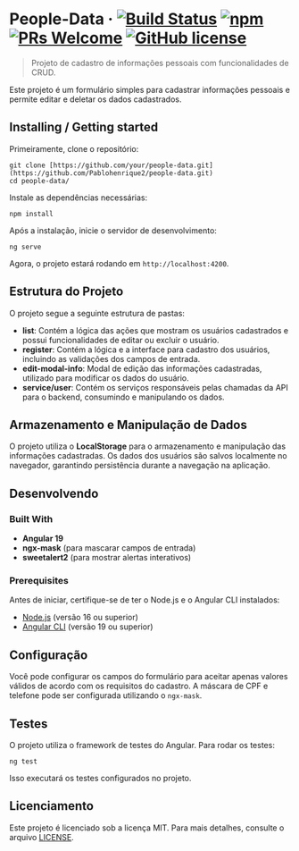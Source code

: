 
# People-Data &middot; [![Build Status](https://img.shields.io/travis/npm/npm/latest.svg?style=flat-square)](https://travis-ci.org/npm/npm) [![npm](https://img.shields.io/npm/v/npm.svg?style=flat-square)](https://www.npmjs.com/package/npm) [![PRs Welcome](https://img.shields.io/badge/PRs-welcome-brightgreen.svg?style=flat-square)](http://makeapullrequest.com) [![GitHub license](https://img.shields.io/badge/license-MIT-blue.svg?style=flat-square)](https://github.com/your/your-project/blob/master/LICENSE)
> Projeto de cadastro de informações pessoais com funcionalidades de CRUD.

Este projeto é um formulário simples para cadastrar informações pessoais e permite editar e deletar os dados cadastrados.

## Installing / Getting started

Primeiramente, clone o repositório:

```shell
git clone [https://github.com/your/people-data.git](https://github.com/Pablohenrique2/people-data.git)
cd people-data/
```

Instale as dependências necessárias:

```shell
npm install
```

Após a instalação, inicie o servidor de desenvolvimento:

```shell
ng serve
```

Agora, o projeto estará rodando em `http://localhost:4200`.

## Estrutura do Projeto

O projeto segue a seguinte estrutura de pastas:

- **list**: Contém a lógica das ações que mostram os usuários cadastrados e possui funcionalidades de editar ou excluir o usuário.
- **register**: Contém a lógica e a interface para cadastro dos usuários, incluindo as validações dos campos de entrada.
- **edit-modal-info**: Modal de edição das informações cadastradas, utilizado para modificar os dados do usuário.
- **service/user**: Contém os serviços responsáveis pelas chamadas da API para o backend, consumindo e manipulando os dados.

## Armazenamento e Manipulação de Dados

O projeto utiliza o **LocalStorage** para o armazenamento e manipulação das informações cadastradas. Os dados dos usuários são salvos localmente no navegador, garantindo persistência durante a navegação na aplicação.

## Desenvolvendo

### Built With
- **Angular 19**
- **ngx-mask** (para mascarar campos de entrada)
- **sweetalert2** (para mostrar alertas interativos)

### Prerequisites

Antes de iniciar, certifique-se de ter o Node.js e o Angular CLI instalados:

- [Node.js](https://nodejs.org/) (versão 16 ou superior)
- [Angular CLI](https://angular.io/cli) (versão 19 ou superior)

## Configuração

Você pode configurar os campos do formulário para aceitar apenas valores válidos de acordo com os requisitos do cadastro. A máscara de CPF e telefone pode ser configurada utilizando o `ngx-mask`.

## Testes

O projeto utiliza o framework de testes do Angular. Para rodar os testes:

```shell
ng test
```

Isso executará os testes configurados no projeto.

## Licenciamento

Este projeto é licenciado sob a licença MIT. Para mais detalhes, consulte o arquivo [LICENSE](https://github.com/your/people-data/blob/master/LICENSE).
